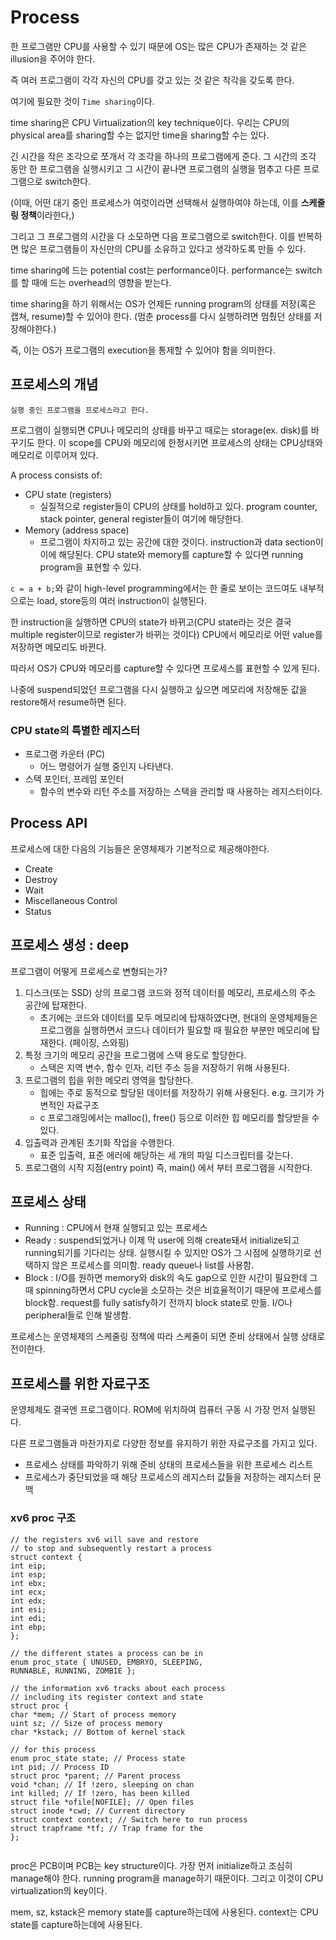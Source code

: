 # Process

한 프로그램만 CPU를 사용할 수 있기 때문에 OS는 많은 CPU가 존재하는 것 같은 illusion을 주어야 한다.

즉 여러 프로그램이 각각 자신의 CPU를 갖고 있는 것 같은 착각을 갖도록 한다.

여기에 필요한 것이 `Time sharing`이다.

time sharing은 CPU Virtualization의 key technique이다. 우리는 CPU의 physical area를 sharing할 수는 없지만 time을 sharing할 수는 있다.

긴 시간을 작은 조각으로 쪼개서 각 조각을 하나의 프로그램에게 준다. 그 시간의 조각 동안 한 프로그램을 실행시키고 그 시간이 끝나면 프로그램의 실행을 멈추고 다른 프로그램으로 switch한다.

(이때, 어떤 대기 중인 프로세스가 여럿이라면 선택해서 실행하여야 하는데, 이를 **스케줄링 정책**이라한다,)

그리고 그 프로그램의 시간을 다 소모하면 다음 프로그램으로 switch한다. 이를 반복하면 많은 프로그램들이 자신만의 CPU를 소유하고 있다고 생각하도록 만들 수 있다.

time sharing에 드는 potential cost는 performance이다. performance는 switch를 할 때에 드는 overhead의 영향을 받는다.

time sharing을 하기 위해서는 OS가 언제든 running program의 상태를 저장(혹은 캡쳐, resume)할 수 있어야 한다.
(멈춘 process를 다시 실행하려면 멈췄던 상태를 저장해야한다.)

즉, 이는 OS가 프로그램의 execution을 통제할 수 있어야 함을 의미한다.

## 프로세스의 개념

```
실행 중인 프로그램을 프로세스라고 한다.
```

프로그램이 실행되면 CPU나 메모리의 상태를 바꾸고 때로는 storage(ex. disk)를 바꾸기도 한다.
이 scope를 CPU와 메모리에 한정시키면 프로세스의 상태는 CPU상태와 메모리로 이루어져 있다.

A process consists of:
- CPU state (registers) 
  - 실질적으로 register들이 CPU의 상태를 hold하고 있다. program counter, stack pointer, general register들이 여기에 해당한다.
- Memory (address space) 
  - 프로그램이 차지하고 있는 공간에 대한 것이다. instruction과 data section이 이에 해당된다.
  CPU state와 memory를 capture할 수 있다면 running program을 표현할 수 있다.

`c = a + b;`와 같이 high-level programming에서는 한 줄로 보이는 코드여도 내부적으로는 load, store등의 여러 instruction이 실행된다. 

한 instruction을 실행하면 CPU의 state가 바뀌고(CPU state라는 것은 결국 multiple register이므로 register가 바뀌는 것이다) CPU에서 메모리로 어떤 value를 저장하면 메모리도 바뀐다.

따라서 OS가 CPU와 메모리를 capture할 수 있다면 프로세스를 표현할 수 있게 된다.

나중에 suspend되었던 프로그램을 다시 실행하고 싶으면 메모리에 저장해둔 값을 restore해서 resume하면 된다.

### CPU state의 특별한 레지스터
- 프로그램 카운터 (PC)
  - 어느 명령어가 실행 중인지 나타낸다.
- 스택 포인터, 프레임 포인터
  - 함수의 변수와 리턴 주소를 저장하는 스택을 관리할 때 사용하는 레지스터이다.

## Process API

프로세스에 대한 다음의 기능들은 운영체제가 기본적으로 제공해야한다.
- Create
- Destroy
- Wait
- Miscellaneous Control
- Status

## 프로세스 생성 : deep

프로그램이 어떻게 프로세스로 변형되는가?

1. 디스크(또는 SSD) 상의 프로그램 코드와 정적 데이터를 메모리, 프로세스의 주소 공간에 탑재한다.
   - 초기에는 코드와 데이터를 모두 메모리에 탑재하였다면, 현대의 운영체제들은 프로그램을 실행하면서 코드나 데이터가 필요할 때 필요한 부분만 메모리에 탑재한다. (페이징, 스와핑)
2. 특정 크기의 메모리 공간을 프로그램에 스택 용도로 할당한다.
   - 스택은 지역 변수, 함수 인자, 리턴 주소 등을 저장하기 위해 사용된다.
3. 프로그램의 힙을 위한 메모리 영역을 할당한다.
   - 힙에는 주로 동적으로 할당된 데이터를 저장하기 위해 사용된다. e.g. 크기가 가변적인 자료구조
   - c 프로그래밍에서는 malloc(), free() 등으로 이러한 힙 메모리를 할당받을 수 있다.
4. 입출력과 관계된 초기화 작업을 수행한다.
   - 표준 입출력, 표준 에러에 해당하는 세 개의 파일 디스크립터를 갖는다.
5. 프로그램의 시작 지점(entry point) 즉, main() 에서 부터 프로그램을 시작한다.

## 프로세스 상태
- Running : CPU에서 현재 실행되고 있는 프로세스
- Ready : suspend되었거나 이제 막 user에 의해 create돼서 initialize되고 running되기를 기다리는 상태. 실행시킬 수 있지만 OS가 그 시점에 실행하기로 선택하지 않은 프로세스를 의미함. ready queue나 list를 사용함.
- Block : I/O를 원하면 memory와 disk의 속도 gap으로 인한 시간이 필요한데 그 때 spinning하면서 CPU cycle을 소모하는 것은 비효율적이기 때문에 프로세스를 block함. request를 fully satisfy하기 전까지 block state로 만듦. I/O나 peripheral들로 인해 발생함.


프로세스는 운영체제의 스케줄링 정책에 따라 스케줄이 되면 준비 상태에서 실행 상태로 전이한다.

## 프로세스를 위한 자료구조
운영체제도 결국엔 프로그램이다. ROM에 위치하여 컴퓨터 구동 시 가장 먼저 실행된다.

다른 프로그램들과 마찬가지로 다양한 정보를 유지하기 위한 자료구조를 가지고 있다.

- 프로세스 상태를 파악하기 위해 준비 상태의 프로세스들을 위한 프로세스 리스트
- 프로세스가 중단되었을 때 해당 프로세스의 레지스터 값들을 저장하는 레지스터 문맥

### xv6 proc 구조
```
// the registers xv6 will save and restore
// to stop and subsequently restart a process
struct context {
int eip;
int esp;
int ebx;
int ecx;
int edx;
int esi;
int edi;
int ebp;
};

// the different states a process can be in
enum proc_state { UNUSED, EMBRYO, SLEEPING,
RUNNABLE, RUNNING, ZOMBIE };

// the information xv6 tracks about each process
// including its register context and state
struct proc {
char *mem; // Start of process memory
uint sz; // Size of process memory
char *kstack; // Bottom of kernel stack

// for this process
enum proc_state state; // Process state
int pid; // Process ID
struct proc *parent; // Parent process
void *chan; // If !zero, sleeping on chan
int killed; // If !zero, has been killed
struct file *ofile[NOFILE]; // Open files
struct inode *cwd; // Current directory
struct context context; // Switch here to run process
struct trapframe *tf; // Trap frame for the
};


```

proc은 PCB이며 PCB는 key structure이다. 가장 먼저 initialize하고 조심히 manage해야 한다. running program을 manage하기 때문이다. 그리고 이것이 CPU virtualization의 key이다.

mem, sz, kstack은 memory state를 capture하는데에 사용된다.
context는 CPU state를 capture하는데에 사용된다.